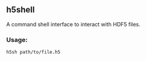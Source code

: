 ## h5shell
A command shell interface to interact with HDF5 files.

### Usage:

```
h5sh path/to/file.h5
```
